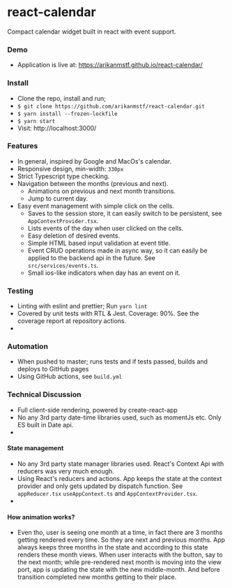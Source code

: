 # react-calendar

Compact calendar widget built in react with event support.

### Demo
* Application is live at: https://arikanmstf.github.io/react-calendar/

### Install
* Clone the repo, install and run;
* `$ git clone https://github.com/arikanmstf/react-calendar.git`
* `$ yarn install --frozen-lockfile`
* `$ yarn start`
* Visit: http://localhost:3000/

### Features
* In general, inspired by Google and MacOs's calendar.
* Responsive design, min-width: `330px`
* Strict Typescript type checking.
* Navigation between the months (previous and next).
  - Animations on previous and next month transitions.
  - Jump to current day.
* Easy event management with simple click on the cells.
  - Saves to the session store, it can easily switch to be persistent, see `AppContextProvider.tsx`.
  - Lists events of the day when user clicked on the cells.
  - Easy deletion of desired events.
  - Simple HTML based input validation at event title.
  - Event CRUD operations made in async way, so it can easily be applied to the backend api in the future. See `src/services/events.ts`.
  - Small ios-like indicators when day has an event on it.

### Testing
* Linting with eslint and prettier; Run `yarn lint`
* Covered by unit tests with RTL & Jest. Coverage: 90%. See the coverage report at repository actions.
* 

### Automation
* When pushed to master; runs tests and if tests passed, builds and deploys to GitHub pages
* Using GitHub actions, see `build.yml`

### Technical Discussion
* Full client-side rendering, powered by create-react-app
* No any 3rd party date-time libraries used, such as momentJs etc. Only ES built in Date api.
* 

#### State management
* No any 3rd party state manager libraries used. React's Context Api with reducers was very much enough.
* Using React's reducers and actions. App keeps the state at the context provider and only gets updated by dispatch function.
See `appReducer.tsx` `useAppContext.ts` and `AppContextProvider.tsx`.
* 


#### How animation works?
* Even tho, user is seeing one month at a time, in fact there are 3 months getting rendered every time.
So they are next and previous months. App always keeps three months in the state and according to this state renders these month views.
When user interacts with the button, say to the next month; while pre-rendered next month is moving into the view port,
app is updating the state with the new middle-month. And before transition completed new months getting to their place.

